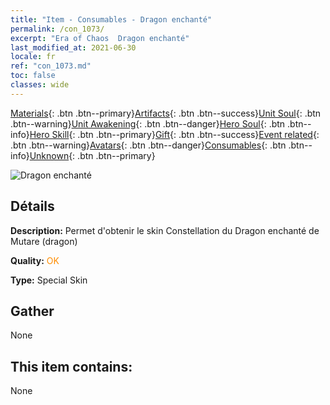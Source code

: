 ```yaml
---
title: "Item - Consumables - Dragon enchanté"
permalink: /con_1073/
excerpt: "Era of Chaos  Dragon enchanté"
last_modified_at: 2021-06-30
locale: fr
ref: "con_1073.md"
toc: false
classes: wide
---
```

 [Materials](/ItemsFR/){: .btn .btn--primary}[Artifacts](/ItemsFR/Artifacts/){: .btn .btn--success}[Unit Soul](/ItemsFR/UnitSoul/){: .btn .btn--warning}[Unit Awakening](/ItemsFR/UnitAwakening/){: .btn .btn--danger}[Hero Soul](/ItemsFR/HeroSoul/){: .btn .btn--info}[Hero Skill](/ItemsFR/HeroSkill/){: .btn .btn--primary}[Gift](/ItemsFR/Gift/){: .btn .btn--success}[Event related](/ItemsFR/Events/){: .btn .btn--warning}[Avatars](/ItemsFR/Avatars/){: .btn .btn--danger}[Consumables](/ItemsFR/Consumables/){: .btn .btn--info}[Unknown](/ItemsFR/Unknown/){: .btn .btn--primary}

 ![Dragon enchanté](/images/h/h_MutareDrake3.jpg)

## Détails
 **Description:** Permet d'obtenir le skin Constellation du Dragon enchanté de Mutare (dragon)

 **Quality:** <span style="color: #FF8C00">OK</span>

 **Type:** Special Skin

## Gather

  None

## This item contains:

  None

